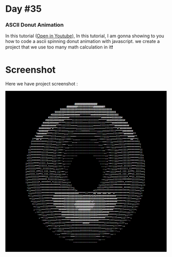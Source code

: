 # Day #35

### ASCII Donut Animation
In this tutorial ([Open in Youtube](https://youtu.be/gBdXDs6Xo0E)),  In this tutorial, I am gonna showing to you how to code a ascii spinning donut animation with javascript. we create a project that we use too many math calculation in it❗️

# Screenshot
Here we have project screenshot :

![screenshot](screenshot.jpg)